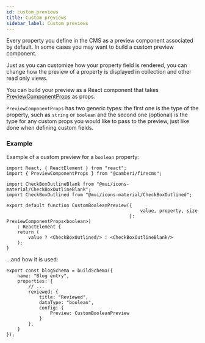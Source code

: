 ```yaml
---
id: custom_previews
title: Custom previews
sidebar_label: Custom previews
---
```


Every property you define in the CMS as a preview component associated by
default. In some cases you may want to build a custom preview component.

Just as you can customize how your property field is rendered, you can change
how the preview of a property is displayed in collection and other read only
views.

You can build your preview as a React component that takes
[PreviewComponentProps](api/interfaces/previewcomponentprops.md) as props.

`PreviewComponentProps` has two generic types: the first one is the type of the
property, such as `string` or `boolean` and the second one (optional) is the
type for any custom props you would like to pass to the preview, just like
done when defining custom fields.

### Example
Example of a custom preview for a `boolean` property:

```tsx
import React, { ReactElement } from "react";
import { PreviewComponentProps } from "@camberi/firecms";

import CheckBoxOutlineBlank from "@mui/icons-material/CheckBoxOutlineBlank";
import CheckBoxOutlined from "@mui/icons-material/CheckBoxOutlined";

export default function CustomBooleanPreview({
                                                 value, property, size
                                             }: PreviewComponentProps<boolean>)
    : ReactElement {
    return (
        value ? <CheckBoxOutlined/> : <CheckBoxOutlineBlank/>
    );
}
```

...and how it is used:

```tsx
export const blogSchema = buildSchema({
    name: "Blog entry",
    properties: {
        // ...
        reviewed: {
            title: "Reviewed",
            dataType: "boolean",
            config: {
                Preview: CustomBooleanPreview
            }
        },
    }
});
```


